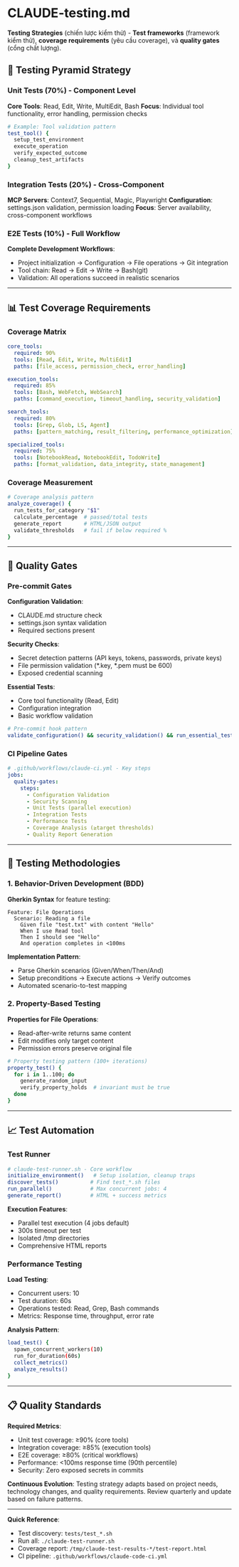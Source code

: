 # CLAUDE-testing.md

**Testing Strategies** (chiến lược kiểm thử) - **Test frameworks** (framework kiểm thử), **coverage requirements** (yêu cầu coverage), và **quality gates** (cổng chất lượng).

## 🧪 Testing Pyramid Strategy

### Unit Tests (70%) - Component Level
**Core Tools**: Read, Edit, Write, MultiEdit, Bash
**Focus**: Individual tool functionality, error handling, permission checks

```bash
# Example: Tool validation pattern
test_tool() {
  setup_test_environment
  execute_operation
  verify_expected_outcome
  cleanup_test_artifacts
}
```

### Integration Tests (20%) - Cross-Component
**MCP Servers**: Context7, Sequential, Magic, Playwright
**Configuration**: settings.json validation, permission loading
**Focus**: Server availability, cross-component workflows

### E2E Tests (10%) - Full Workflow
**Complete Development Workflows**:
- Project initialization → Configuration → File operations → Git integration
- Tool chain: Read → Edit → Write → Bash(git)
- Validation: All operations succeed in realistic scenarios

---

## 📊 Test Coverage Requirements

### Coverage Matrix
```yaml
core_tools:
  required: 90%
  tools: [Read, Edit, Write, MultiEdit]
  paths: [file_access, permission_check, error_handling]

execution_tools:
  required: 85%
  tools: [Bash, WebFetch, WebSearch]
  paths: [command_execution, timeout_handling, security_validation]

search_tools:
  required: 80%
  tools: [Grep, Glob, LS, Agent]
  paths: [pattern_matching, result_filtering, performance_optimization]

specialized_tools:
  required: 75%
  tools: [NotebookRead, NotebookEdit, TodoWrite]
  paths: [format_validation, data_integrity, state_management]
```

### Coverage Measurement
```bash
# Coverage analysis pattern
analyze_coverage() {
  run_tests_for_category "$1"
  calculate_percentage  # passed/total tests
  generate_report       # HTML/JSON output
  validate_thresholds   # fail if below required %
}
```

---

## 🚦 Quality Gates

### Pre-commit Gates
**Configuration Validation**:
- CLAUDE.md structure check
- settings.json syntax validation
- Required sections present

**Security Checks**:
- Secret detection patterns (API keys, tokens, passwords, private keys)
- File permission validation (*.key, *.pem must be 600)
- Exposed credential scanning

**Essential Tests**:
- Core tool functionality (Read, Edit)
- Configuration integration
- Basic workflow validation

```bash
# Pre-commit hook pattern
validate_configuration() && security_validation() && run_essential_tests()
```

### CI Pipeline Gates
```yaml
# .github/workflows/claude-ci.yml - Key steps
jobs:
  quality-gates:
    steps:
      - Configuration Validation
      - Security Scanning
      - Unit Tests (parallel execution)
      - Integration Tests
      - Performance Tests
      - Coverage Analysis (≥target thresholds)
      - Quality Report Generation
```

---

## 🔬 Testing Methodologies

### 1. Behavior-Driven Development (BDD)
**Gherkin Syntax** for feature testing:
```gherkin
Feature: File Operations
  Scenario: Reading a file
    Given file "test.txt" with content "Hello"
    When I use Read tool
    Then I should see "Hello"
    And operation completes in <100ms
```

**Implementation Pattern**:
- Parse Gherkin scenarios (Given/When/Then/And)
- Setup preconditions → Execute actions → Verify outcomes
- Automated scenario-to-test mapping

### 2. Property-Based Testing
**Properties for File Operations**:
- Read-after-write returns same content
- Edit modifies only target content
- Permission errors preserve original file

```bash
# Property testing pattern (100+ iterations)
property_test() {
  for i in 1..100; do
    generate_random_input
    verify_property_holds  # invariant must be true
  done
}
```

---

## 📈 Test Automation

### Test Runner
```bash
# claude-test-runner.sh - Core workflow
initialize_environment()   # Setup isolation, cleanup traps
discover_tests()          # Find test_*.sh files
run_parallel()            # Max concurrent jobs: 4
generate_report()         # HTML + success metrics
```

**Execution Features**:
- Parallel test execution (4 jobs default)
- 300s timeout per test
- Isolated /tmp directories
- Comprehensive HTML reports

### Performance Testing
**Load Testing**:
- Concurrent users: 10
- Test duration: 60s
- Operations tested: Read, Grep, Bash commands
- Metrics: Response time, throughput, error rate

**Analysis Pattern**:
```bash
load_test() {
  spawn_concurrent_workers(10)
  run_for_duration(60s)
  collect_metrics()
  analyze_results()
}
```

---

## 📋 Quality Standards

**Required Metrics**:
- Unit test coverage: ≥90% (core tools)
- Integration coverage: ≥85% (execution tools)
- E2E coverage: ≥80% (critical workflows)
- Performance: <100ms response time (90th percentile)
- Security: Zero exposed secrets in commits

**Continuous Evolution**:
Testing strategy adapts based on project needs, technology changes, and quality requirements. Review quarterly and update based on failure patterns.

---

**Quick Reference**:
- Test discovery: `tests/test_*.sh`
- Run all: `./claude-test-runner.sh`
- Coverage report: `/tmp/claude-test-results-*/test-report.html`
- CI pipeline: `.github/workflows/claude-code-ci.yml`
